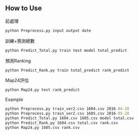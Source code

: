 ## How to Use
前處理
```cmd
python Preprocess.py input output date
```
訓練+預測總數
```cmd
python Predict_Total.py train test model total_predict
```
預測Ranking
```cmd
python Predict_Rank.py train total_predict rank_predict
```
Map24評估
```cmd
python Map24.py test rank_predict
```
Example
```cmd
python Preprocess.py train_ver2.csv 1604.csv 2016-04-28
python Preprocess.py train_ver2.csv 1605.csv 2016-05-28
python Predict_Total.py 1604.csv 1605.csv model total.csv
python Predict_Rank.py 1604.csv total.csv rank.csv
python Map24.py 1605.csv rank.csv
```
